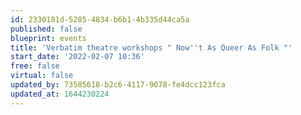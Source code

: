 ```yaml
---
id: 2330181d-5285-4834-b6b1-4b335d44ca5a
published: false
blueprint: events
title: 'Verbatim theatre workshops " Now''t As Queer As Folk "'
start_date: '2022-02-07 10:36'
free: false
virtual: false
updated_by: 73585618-b2c6-4117-9078-fe4dcc123fca
updated_at: 1644230224
---
```

